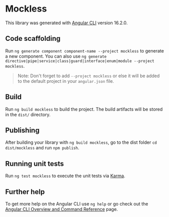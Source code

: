 # Mockless

This library was generated with [Angular CLI](https://github.com/angular/angular-cli) version 16.2.0.

## Code scaffolding

Run `ng generate component component-name --project mockless` to generate a new component. You can also use `ng generate directive|pipe|service|class|guard|interface|enum|module --project mockless`.
> Note: Don't forget to add `--project mockless` or else it will be added to the default project in your `angular.json` file. 

## Build

Run `ng build mockless` to build the project. The build artifacts will be stored in the `dist/` directory.

## Publishing

After building your library with `ng build mockless`, go to the dist folder `cd dist/mockless` and run `npm publish`.

## Running unit tests

Run `ng test mockless` to execute the unit tests via [Karma](https://karma-runner.github.io).

## Further help

To get more help on the Angular CLI use `ng help` or go check out the [Angular CLI Overview and Command Reference](https://angular.io/cli) page.
